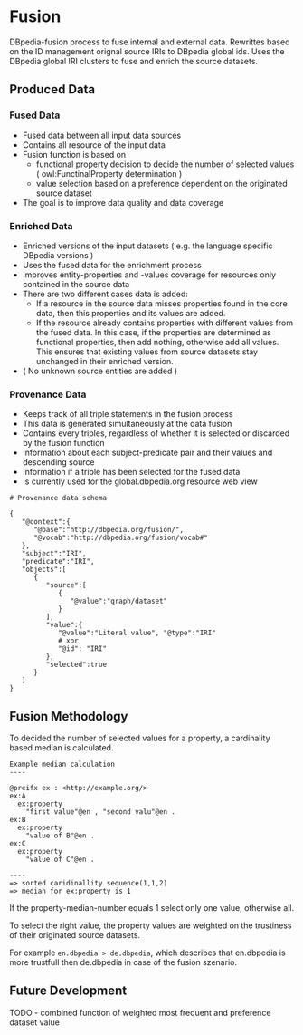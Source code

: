 # Fusion

DBpedia-fusion process to fuse internal and external data.
Rewrittes based on the ID management orignal source IRIs to DBpedia global ids.
Uses the DBpedia global IRI clusters to fuse and enrich the source datasets.

## Produced Data

### Fused Data

* Fused data between all input data sources
* Contains all resource of the input data
* Fusion function is based on
    * functional property decision to decide the number of selected values ( owl:FunctinalProperty determination )
    * value selection based on a preference dependent on the  originated source dataset
* The goal is to improve data quality and data coverage

### Enriched Data

* Enriched versions of the input datasets ( e.g. the language specific DBpedia versions )
* Uses the fused data for the enrichment process
* Improves entity-properties and -values coverage for resources only contained in the source data
* There are two different cases data is added:
    * If a resource in the source data misses properties found in the core data, then this properties and its values are added.
    * If the resource already contains properties with different values from the fused data.
In this case, if the properties are determined as functional properties, then add nothing, otherwise add all values.
This ensures that existing values from source datasets stay unchanged in their enriched version.
* (  No unknown source entities are added )

### Provenance Data

* Keeps track of all triple statements in the fusion process
* This data is generated simultaneously at the data fusion
* Contains every triples, regardless of whether it is selected or discarded by the fusion function
* Information about each subject-predicate pair and their values and descending source
* Information if a triple has been selected for the fused data
* Is currently used for the global.dbpedia.org resource web view

```
# Provenance data schema

{  
   "@context":{  
      "@base":"http://dbpedia.org/fusion/",
      "@vocab":"http://dbpedia.org/fusion/vocab#"
   },
   "subject":"IRI",
   "predicate":"IRI",
   "objects":[  
      {  
         "source":[  
            {  
               "@value":"graph/dataset"
            }
         ],
         "value":{  
            "@value":"Literal value", "@type":"IRI"
            # xor
            "@id": "IRI"
         },
         "selected":true
      }
   ]
}
```

## Fusion Methodology

To decided the number of selected values for a property, a cardinality based median is calculated.

```
Example median calculation
----

@preifx ex : <http://example.org/>
ex:A
  ex:property
    "first value"@en , "second valu"@en .
ex:B
  ex:property
    "value of B"@en .
ex:C
  ex:property
    "value of C"@en .

----
=> sorted caridinallity sequence(1,1,2)
=> median for ex:property is 1
```

If the property-median-number equals 1 select only one value, otherwise all.


To select the right value, the property values are weighted on the trustiness of their originated source datasets.

For example `en.dbpedia > de.dbpedia`, which describes that en.dbpedia is more trustfull then de.dbpedia in case of the fusion szenario.


## Future Development

TODO - combined function of weighted most frequent and preference dataset value
